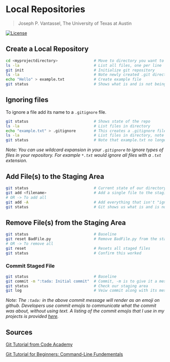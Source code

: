 # Local Repositories

> Joseph P. Vantassel, The University of Texas at Austin

[![License](https://img.shields.io/badge/license-CC--By--SA--4.0-brightgreen.svg)](https://github.com/cb-geo/git-course/blob/master/LICENSE.md)

## Create a Local Repository

```bash
cd <myprojectdirectory>                # Move to directory you want to track
ls -la                                 # List all files, one per line
git init                               # Initialize git repository
ls -la                                 # Note newly created .git directory
echo "Hello" > example.txt             # Create example file
git status                             # Shows what is and is not being tracked
```

## Ignoring files

To ignore a file add its name to a `.gitignore` file.

```bash
git status                             # Shows state of the repo
ls -la                                 # List files in directory
echo "example.txt" > .gitignore        # This creates a .gitignore file for us
ls -la                                 # List files in directory, note .gitignore
git status                             # Note that example.txt no longer appears
```

_Note: You can use wildcard expansion in your `.gitignore` to ignore types of
files in your repository. For example `*.txt` would ignore all files with a
`.txt` extension._

## Add File(s) to the Staging Area

```bash
git status                             # Current state of our directory
git add <filename>                     # Add a single file to the staging area
# OR -> To add all
git add -A                             # Add everything that isn't "ignored"
git status                             # Git shows us what is and is not staged
```

## Remove File(s) from the Staging Area

```bash
git status                             # Baseline
git reset BadFile.py                   # Remove BadFile.py from the staging area
# OR -> To remove all
git reset                              # Resets all staged files
git status                             # Confirm this worked
```

### Commit Staged File

```bash
git status                             # Baseline
git commit -m ":tada: Initial commit"  # Commit, -m is to give it a message
git status                             # Check our staging area
git log                                # Veiw commit along with its message
```

_Note: The `:tada:` in the above commit message will render as an emoji on
github. Developers use commit emojis to communicate what the commit was about,
without using text. A listing of the commit emojis that I use in my projects is
provided [here](https://cb-geo.github.io/git-course/#/adv/emojis)._

## Sources

[Git Tutorial from Code Academy](https://www.codecademy.com/learn/learn-git)

[Git Tutorial for Beginners: Command-Line Fundementals](https://www.youtube.com/watch?v=HVsySz-h9r4&t=292s)

